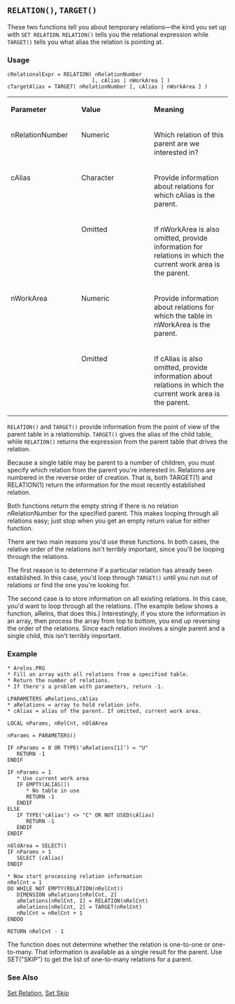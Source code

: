 ## `RELATION()`, `TARGET()`

These two functions tell you about temporary relations&mdash;the kind you set up with `SET RELATION`. `RELATION()` tells you the relational expression while `TARGET()` tells you what alias the relation is pointing at.

### Usage

```foxpro
cRelationalExpr = RELATION( nRelationNumber
                           [, cAlias | nWorkArea ] )
cTargetAlias = TARGET( nRelationNumber [, cAlias | nWorkArea ] )
```
<table>
<tr>
  <td width="32%" valign="top">
  <p><b>Parameter</b></p>
  </td>
  <td width="23%" valign="top">
  <p><b>Value</b></p>
  </td>
  <td width="45%" valign="top">
  <p><b>Meaning</b></p>
  </td>
 </tr>
<tr>
  <td width="32%" valign="top">
  <p>nRelationNumber</p>
  </td>
  <td width="23%" valign="top">
  <p>Numeric</p>
  </td>
  <td width="45%" valign="top">
  <p>Which relation of this parent are we interested in?</p>
  </td>
 </tr>
<tr>
  <td width="32%" rowspan="2" valign="top">
  <p>cAlias</p>
  </td>
  <td width="23%" valign="top">
  <p>Character</p>
  </td>
  <td width="45%" valign="top">
  <p>Provide information about relations for which cAlias is the parent.</p>
  </td>
 </tr>
<tr>
  <td width="33%" valign="top">
  <p>Omitted</p>
  </td>
  <td width="67%" valign="top">
  <p>If nWorkArea is also omitted, provide information for relations in which the current work area is the parent.</p>
  </td>
 </tr>
<tr>
  <td width="32%" rowspan="2" valign="top">
  <p>nWorkArea</p>
  </td>
  <td width="23%" valign="top">
  <p>Numeric</p>
  </td>
  <td width="45%" valign="top">
  <p>Provide information about relations for which the table in nWorkArea is the parent.</p>
  </td>
 </tr>
<tr>
  <td width="33%" valign="top">
  <p>Omitted</p>
  </td>
  <td width="67%" valign="top">
  <p>If cAlias is also omitted, provide information about relations in which the current work area is the parent.</p>
  </td>
 </tr>
</table>

`RELATION()` and `TARGET()` provide information from the point of view of the parent table in a relationship. `TARGET()` gives the alias of the child table, while `RELATION()` returns the expression from the parent table that drives the relation.

Because a single table may be parent to a number of children, you must specify which relation from the parent you're interested in. Relations are numbered in the reverse order of creation. That is, both TARGET(1) and RELATION(1) return the information for the most recently established relation.

Both functions return the empty string if there is no relation nRelationNumber for the specified parent. This makes looping through all relations easy; just stop when you get an empty return value for either function.

There are two main reasons you'd use these functions. In both cases, the relative order of the relations isn't terribly important, since you'll be looping through the relations. 

The first reason is to determine if a particular relation has already been established. In this case, you'd loop through `TARGET()` until you run out of relations or find the one you're looking for.

The second case is to store information on all existing relations. In this case, you'd want to loop through all the relations. (The example below shows a function, aRelns, that does this.) Interestingly, if you store the information in an array, then process the array from top to bottom, you end up reversing the order of the relations. Since each relation involves a single parent and a single child, this isn't terribly important. 

### Example

```foxpro
* Arelns.PRG
* Fill an array with all relations from a specified table.
* Return the number of relations.
* If there's a problem with parameters, return -1.

LPARAMETERS aRelations,cAlias
* aRelations = array to hold relation info.
* cAlias = alias of the parent. If omitted, current work area.

LOCAL nParams, nRelCnt, nOldArea

nParams = PARAMETERS()

IF nParams = 0 OR TYPE('aRelations[1]') = "U"
   RETURN -1
ENDIF

IF nParams = 1
   * Use current work area
   IF EMPTY(ALIAS())
      * No table in use
      RETURN -1
   ENDIF
ELSE
   IF TYPE('cAlias') <> "C" OR NOT USED(cAlias)
      RETURN -1
   ENDIF
ENDIF

nOldArea = SELECT()
IF nParams > 1
   SELECT (cAlias)
ENDIF

* Now start processing relation information
nRelCnt = 1
DO WHILE NOT EMPTY(RELATION(nRelCnt))
   DIMENSION aRelations[nRelCnt, 2]
   aRelations[nRelCnt, 1] = RELATION(nRelCnt)
   aRelations[nRelCnt, 2] = TARGET(nRelCnt)
   nRelCnt = nRelCnt + 1
ENDDO

RETURN nRelCnt - 1
```

The function does not determine whether the relation is one-to-one or one-to-many. That information is available as a single result for the parent. Use SET("SKIP") to get the list of one-to-many relations for a parent.

### See Also

[Set Relation](s4g084.md), [Set Skip](s4g084.md)